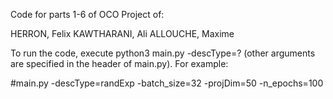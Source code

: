 Code for parts 1-6 of OCO Project of:

HERRON, Felix
KAWTHARANI, Ali
ALLOUCHE, Maxime

To run the code, execute python3 main.py -descType=? (other arguments are specified in the header of main.py). For example:

#main.py -descType=randExp -batch_size=32 -projDim=50 -n_epochs=100
